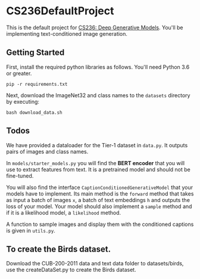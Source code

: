 # CS236DefaultProject

This is the default project for [CS236: Deep Generative Models](https://deepgenerativemodels.github.io/). You'll be implementing text-conditioned image generation.

## Getting Started

First, install the required python libraries as follows. You'll need Python 3.6 or greater.

```
pip -r requirements.txt
```

Next, download the ImageNet32 and class names to the `datasets` directory by executing:

```
bash download_data.sh
```

## Todos

We have provided a dataloader for the Tier-1 dataset in `data.py`. It outputs pairs of images and class names.

In `models/starter_models.py` you will find the **BERT encoder**  that you will use to extract features from text. It is a pretrained model and should not be fine-tuned.

You will also find the interface `CaptionConditionedGenerativeModel` that your models have to implement. Its main method is the `forward` method that takes as input a batch of images `x`, a batch of text embeddings `h` and outputs the loss of your model. Your model should also implement a `sample` method and if it is a likelihood model, a `likelihood` method.

A function to sample images and display them with the conditioned captions is given in `utils.py`.


## To create the Birds dataset.

Download the CUB-200-2011 data and text data folder to datasets/birds, use the createDataSet.py to create the Birds dataset.